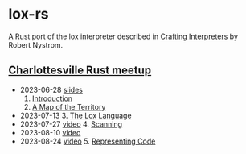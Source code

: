 # lox-rs

A Rust port of the lox interpreter described in [Crafting
Interpreters](https://craftinginterpreters.com/) by Robert Nystrom.

## [Charlottesville Rust meetup](https://www.meetup.com/charlottesville-rust-meetup/)

- 2023-06-28 [slides](https://github.com/DireLines/lox-rs/blob/main/Crafting%20Interpreters%20in%20Rust.pdf)
  1. [Introduction](https://craftinginterpreters.com/introduction.html)
  2. [A Map of the Territory](https://craftinginterpreters.com/a-map-of-the-territory.html)
- 2023-07-13
  3. [The Lox Language](https://craftinginterpreters.com/the-lox-language.html)
- 2023-07-27 [video](https://www.youtube.com/watch?v=O32n1EPnmE4&list=PLeYi2PClG0Iuq_hfaL66V9PfSfG5WicHQ)
  4. [Scanning](https://craftinginterpreters.com/scanning.html)
- 2023-08-10 [video](https://www.youtube.com/watch?v=4Plq9rAF_Fk&list=PLeYi2PClG0Iuq_hfaL66V9PfSfG5WicHQ)
- 2023-08-24 [video](https://www.youtube.com/watch?v=rjfGDjLN4sU&list=PLeYi2PClG0Iuq_hfaL66V9PfSfG5WicHQ)
  5. [Representing Code](https://craftinginterpreters.com/representing-code.html)
  

